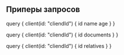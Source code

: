 ## Приперы запросов

query {
 client(id: "cliendId") {
   id
   name
   age
 }
}

query {
 client(id: "cliendId") {
   id
   documents
 }
}

query {
 client(id: "cliendId") {
   id
   relatives
 }
}
